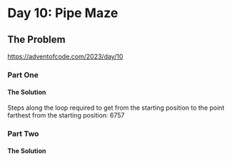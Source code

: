 # Day 10: Pipe Maze

## The Problem

https://adventofcode.com/2023/day/10

### Part One

#### The Solution
Steps along the loop required to get from the starting position to the point farthest from the starting position: 6757

### Part Two

#### The Solution